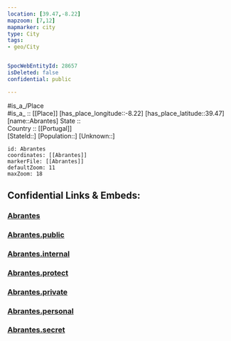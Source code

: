 ```yaml
---
location: [39.47,-8.22] 
mapzoom: [7,12] 
mapmarker: city 
type: City
tags:
- geo/City


SpocWebEntityId: 28657
isDeleted: false
confidential: public

---
```

#is_a_/Place  
#is_a_ :: [[Place]] 
[has_place_longitude::-8.22] 
[has_place_latitude::39.47] 
[name::Abrantes] 
State ::  
Country :: [[Portugal]]  
[StateId::] 
[Population::] 
[Unknown::] 


```leaflet
id: Abrantes
coordinates: [[Abrantes]] 
markerFile: [[Abrantes]] 
defaultZoom: 11 
maxZoom: 18
```


## Confidential Links & Embeds: 

### [Abrantes](/_Standards/Earth/Continent/Europe/Europe~South/Portugal/Districts~Portugal/Santarém/City/Abrantes.md) 

### [Abrantes.public](/_public/Earth/Continent/Europe/Europe~South/Portugal/Districts~Portugal/Santarém/City/Abrantes.public.md) 

### [Abrantes.internal](/_internal/Earth/Continent/Europe/Europe~South/Portugal/Districts~Portugal/Santarém/City/Abrantes.internal.md) 

### [Abrantes.protect](/_protect/Earth/Continent/Europe/Europe~South/Portugal/Districts~Portugal/Santarém/City/Abrantes.protect.md) 

### [Abrantes.private](/_private/Earth/Continent/Europe/Europe~South/Portugal/Districts~Portugal/Santarém/City/Abrantes.private.md) 

### [Abrantes.personal](/_personal/Earth/Continent/Europe/Europe~South/Portugal/Districts~Portugal/Santarém/City/Abrantes.personal.md) 

### [Abrantes.secret](/_secret/Earth/Continent/Europe/Europe~South/Portugal/Districts~Portugal/Santarém/City/Abrantes.secret.md)

